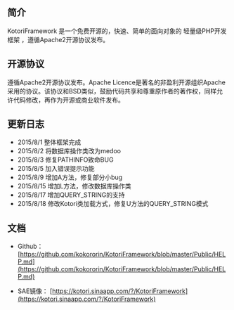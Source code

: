 ## 简介

KotoriFramework 是一个免费开源的，快速、简单的面向对象的 轻量级PHP开发框架 ，遵循Apache2开源协议发布。

## 开源协议

遵循Apache2开源协议发布。Apache Licence是著名的非盈利开源组织Apache采用的协议。该协议和BSD类似，鼓励代码共享和尊重原作者的著作权，同样允许代码修改，再作为开源或商业软件发布。

## 更新日志

* 2015/8/1  整体框架完成
* 2015/8/2  将数据库操作类改为medoo
* 2015/8/3  修复PATHINFO致命BUG
* 2015/8/5  加入错误提示功能
* 2015/8/9  增加A方法，修复部分小bug
* 2015/8/15 增加L方法，修改数据库操作类
* 2015/8/17 增加QUERY_STRING的支持
* 2015/8/18 修改Kotori类加载方式，修复U方法的QUERY_STRING模式

## 文档

* Github： [https://github.com/kokororin/KotoriFramework/blob/master/Public/HELP.md](https://github.com/kokororin/KotoriFramework/blob/master/Public/HELP.md)

* SAE镜像： [https://kotori.sinaapp.com/?/KotoriFramework](https://kotori.sinaapp.com/?/KotoriFramework)